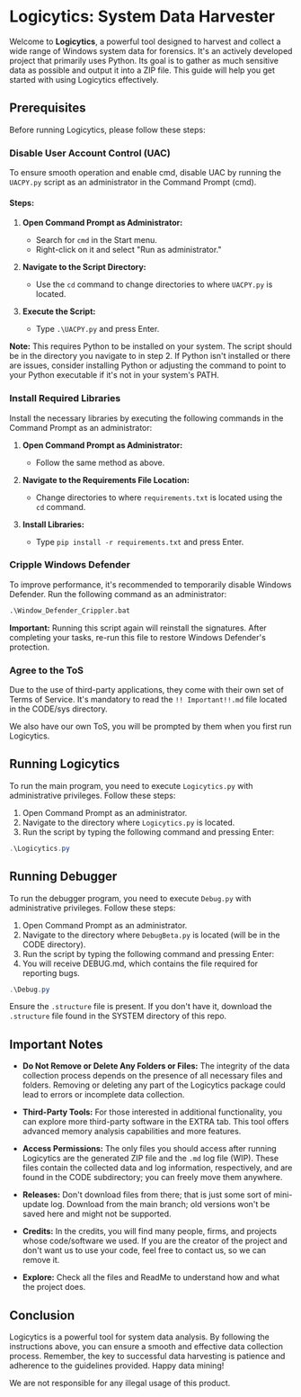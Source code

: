 # Logicytics: System Data Harvester

Welcome to **Logicytics**, a powerful tool designed to harvest and collect a wide range of Windows system data for forensics. It's an actively developed project that primarily uses Python. Its goal is to gather as much sensitive data as possible and output it into a ZIP file. This guide will help you get started with using Logicytics effectively.

## Prerequisites

Before running Logicytics, please follow these steps:

### Disable User Account Control (UAC)

To ensure smooth operation and enable cmd, disable UAC by running the `UACPY.py` script as an administrator in the Command Prompt (cmd).

#### Steps:

1. **Open Command Prompt as Administrator:**
   - Search for `cmd` in the Start menu.
   - Right-click on it and select "Run as administrator."

2. **Navigate to the Script Directory:**
   - Use the `cd` command to change directories to where `UACPY.py` is located.

3. **Execute the Script:**
   - Type `.\UACPY.py` and press Enter.

**Note:** This requires Python to be installed on your system. The script should be in the directory you navigate to in step 2. If Python isn't installed or there are issues, consider installing Python or adjusting the command to point to your Python executable if it's not in your system's PATH.

### Install Required Libraries

Install the necessary libraries by executing the following commands in the Command Prompt as an administrator:

1. **Open Command Prompt as Administrator:**
   - Follow the same method as above.

2. **Navigate to the Requirements File Location:**
   - Change directories to where `requirements.txt` is located using the `cd` command.

3. **Install Libraries:**
   - Type `pip install -r requirements.txt` and press Enter.

### Cripple Windows Defender

To improve performance, it's recommended to temporarily disable Windows Defender. Run the following command as an administrator:

```cmd
.\Window_Defender_Crippler.bat
```

**Important:** Running this script again will reinstall the signatures. After completing your tasks, re-run this file to restore Windows Defender's protection.

### Agree to the ToS

Due to the use of third-party applications, they come with their own set of Terms of Service. It's mandatory to read the `!! Important!!.md` file located in the CODE/sys directory.

We also have our own ToS, you will be prompted by them when you first run Logicytics.

## Running Logicytics

To run the main program, you need to execute `Logicytics.py` with administrative privileges. Follow these steps:

1. Open Command Prompt as an administrator.
2. Navigate to the directory where `Logicytics.py` is located.
3. Run the script by typing the following command and pressing Enter:

```powershell
.\Logicytics.py
```

## Running Debugger

To run the debugger program, you need to execute `Debug.py` with administrative privileges. Follow these steps:

1. Open Command Prompt as an administrator.
2. Navigate to the directory where `DebugBeta.py` is located (will be in the CODE directory).
3. Run the script by typing the following command and pressing Enter:
4. You will receive DEBUG.md, which contains the file required for reporting bugs.

```powershell
.\Debug.py
```

Ensure the `.structure` file is present. If you don't have it, download the `.structure` file found in the SYSTEM directory of this repo.

## Important Notes

- **Do Not Remove or Delete Any Folders or Files:** The integrity of the data collection process depends on the presence of all necessary files and folders. Removing or deleting any part of the Logicytics package could lead to errors or incomplete data collection.

- **Third-Party Tools:** For those interested in additional functionality, you can explore more third-party software in the EXTRA tab. This tool offers advanced memory analysis capabilities and more features.

- **Access Permissions:** The only files you should access after running Logicytics are the generated ZIP file and the `.md` log file (WIP). These files contain the collected data and log information, respectively, and are found in the CODE subdirectory; you can freely move them anywhere.

- **Releases:** Don't download files from there; that is just some sort of mini-update log. Download from the main branch; old versions won't be saved here and might not be supported.

- **Credits:** In the credits, you will find many people, firms, and projects whose code/software we used. If you are the creator of the project and don't want us to use your code, feel free to contact us, so we can remove it.

- **Explore:** Check all the files and ReadMe to understand how and what the project does.

## Conclusion

Logicytics is a powerful tool for system data analysis. By following the instructions above, you can ensure a smooth and effective data collection process. Remember, the key to successful data harvesting is patience and adherence to the guidelines provided. Happy data mining!

We are not responsible for any illegal usage of this product.
